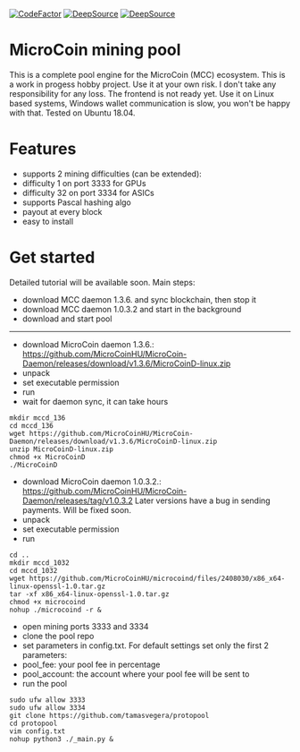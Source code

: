 [![CodeFactor](https://www.codefactor.io/repository/github/frigyes06/protopool/badge)](https://www.codefactor.io/repository/github/frigyes06/protopool)
[![DeepSource](https://deepsource.io/gh/Frigyes06/RetroJBOT.svg/?label=active+issues&show_trend=true&token=g1FfCcLXLUmYIq6jW3KdhW4O)](https://deepsource.io/gh/Frigyes06/RetroJBOT/?ref=repository-badge)
[![DeepSource](https://deepsource.io/gh/Frigyes06/ProtoPool.svg/?label=resolved+issues&show_trend=true&token=g2GFGg52vZuwcH1RdoEA-IDp)](https://deepsource.io/gh/Frigyes06/ProtoPool/?ref=repository-badge)
# MicroCoin mining pool
 This is a complete pool engine for the MicroCoin (MCC) ecosystem.
 This is a work in progess hobby project. Use it at your own risk. I don't take any responsibility for any loss.
 The frontend is not ready yet.
 Use it on Linux based systems, Windows wallet communication is slow, you won't be happy with that.
 Tested on Ubuntu 18.04.
 
# Features
 - supports 2 mining difficulties (can be extended):
  - difficulty 1 on port 3333 for GPUs
  - difficulty 32 on port 3334 for ASICs
 - supports Pascal hashing algo
 - payout at every block
 - easy to install
 # Get started
 Detailed tutorial will be available soon.
 Main steps:
 - download MCC daemon 1.3.6. and sync blockchain, then stop it
 - download MCC daemon 1.0.3.2 and start in the background
 - download and start pool
 ------------------------------
- download MicroCoin daemon 1.3.6.: https://github.com/MicroCoinHU/MicroCoin-Daemon/releases/download/v1.3.6/MicroCoinD-linux.zip
- unpack
- set executable permission
- run
- wait for daemon sync, it can take hours
```
mkdir mccd_136
cd mccd_136
wget https://github.com/MicroCoinHU/MicroCoin-Daemon/releases/download/v1.3.6/MicroCoinD-linux.zip
unzip MicroCoinD-linux.zip
chmod +x MicroCoinD
./MicroCoinD
```
- download MicroCoin daemon 1.0.3.2.: https://github.com/MicroCoinHU/MicroCoin-Daemon/releases/tag/v1.0.3.2
  Later versions have a bug in sending payments. Will be fixed soon.
- unpack
- set executable permission
- run

```
cd ..
mkdir mccd_1032
cd mccd_1032
wget https://github.com/MicroCoinHU/microcoind/files/2408030/x86_x64-linux-openssl-1.0.tar.gz
tar -xf x86_x64-linux-openssl-1.0.tar.gz
chmod +x microcoind
nohup ./microcoind -r &
```
- open mining ports 3333 and 3334
- clone the pool repo
- set parameters in config.txt. For default settings set only the first 2 parameters:
 - pool_fee: your pool fee in percentage
 - pool_account: the account where your pool fee will be sent to
- run the pool
```
sudo ufw allow 3333
sudo ufw allow 3334
git clone https://github.com/tamasvegera/protopool
cd protopool
vim config.txt
nohup python3 ./_main.py &
```
